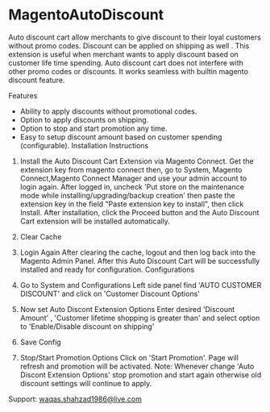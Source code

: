 # MagentoAutoDiscount

Auto discount cart allow merchants to give discount to their loyal customers without promo codes. Discount can be applied on shipping as well . This extension is useful when merchant wants to apply discount based on customer life time spending. Auto discount cart does not interfere with other promo codes or discounts. It works seamless with builtin magento discount feature.

Features

- Ability to apply discounts without promotional codes.
- Option to apply discounts on shipping.
- Option to stop and start promotion any time.
- Easy to setup discount amount based on customer spending (configurable).
Installation Instructions

1. Install the Auto Discount Cart Extension via Magento Connect.
Get the extension key from magento connect then, go to System, Magento Connect,Magento Connect Manager and use your admin account to login again. After logged in, uncheck 'Put store on the maintenance mode while installing/upgrading/backup creation' then paste the extension key in the field "Paste extension key to install", then click Install. After installation, click the Proceed button and the Auto Discount Cart extension will be installed automatically.
2. Clear Cache
3. Login Again
After clearing the cache, logout and then log back into the Magento Admin Panel. After this Auto Discount Cart will be successfully installed and ready for configuration.
Configurations

1. Go to System and Configurations
Left side panel find 'AUTO CUSTOMER DISCOUNT' and click on 'Customer Discount Options'
2. Now set Auto Discont Extension Options
Enter desired 'Discount Amount' , 'Customer lifetime shopping is greater than' and select option to 'Enable/Disable discount on shipping'
3. Save Config
4. Stop/Start Promotion Options
Click on 'Start Promotion'. Page will refresh and promotion will be activated.
Note: Whenever change 'Auto Discont Extension Options' stop promotion and start again otherwise old discount settings will continue to apply.

Support: waqas.shahzad1986@live.com
